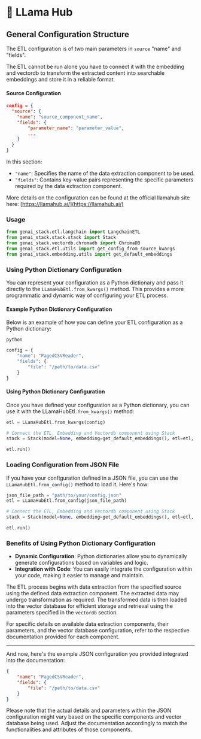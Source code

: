 # 🦙 LLama Hub

## General Configuration Structure

The ETL configuration is of two main parameters in `source`  "name" and "fields".

The ETL cannot be run alone you have to connect it with the embedding and vectordb to transform the extracted content into searchable embeddings and store it in a reliable format.&#x20;

#### Source Configuration

```json
config = {
  "source": {
    "name": "source_component_name",
    "fields": {
        "parameter_name": "parameter_value",
        ...
    }
  } 
}
```

In this section:

* `"name"`: Specifies the name of the data extraction component to be used.
* `"fields"`: Contains key-value pairs representing the specific parameters required by the data extraction component.&#x20;

More details on the configuration can be found at the official llamahub site here: [https://llamahub.ai/](https://llamahub.ai/)

### Usage

```python
from genai_stack.etl.langchain import LangchainETL
from genai_stack.stack.stack import Stack
from genai_stack.vectordb.chromadb import ChromaDB
from genai_stack.etl.utils import get_config_from_source_kwargs
from genai_stack.embedding.utils import get_default_embeddings
```

### Using Python Dictionary Configuration

You can represent your configuration as a Python dictionary and pass it directly to the `LLamaHubEtl.from_kwargs()` method. This provides a more programmatic and dynamic way of configuring your ETL process.

#### Example Python Dictionary Configuration

Below is an example of how you can define your ETL configuration as a Python dictionary:

```
python
```

```python
config = {
    "name": "PagedCSVReader",
    "fields": {
        "file": "/path/to/data.csv"
    }
}
```

#### Using Python Dictionary Configuration

Once you have defined your configuration as a Python dictionary, you can use it with the LLamaHubEtl`.from_kwargs()` method:

```python
etl = LLamaHubEtl.from_kwargs(config)

# Connect the ETL, Embedding and Vectordb component using Stack
stack = Stack(model=None, embedding=get_default_embeddings(), etl=etl, vectordb=ChromaDB.from_kwargs())

etl.run()
```

### Loading Configuration from JSON File

If you have your configuration defined in a JSON file, you can use the `LLamaHubEtl.from_config()` method to load it. Here's how:

```python
json_file_path = "path/to/your/config.json"
etl = LLamaHubEtl.from_config(json_file_path)

# Connect the ETL, Embedding and Vectordb component using Stack
stack = Stack(model=None, embedding=get_default_embeddings(), etl=etl, vectordb=ChromaDB.from_kwargs())

etl.run()
```

### Benefits of Using Python Dictionary Configuration

* **Dynamic Configuration**: Python dictionaries allow you to dynamically generate configurations based on variables and logic.
* **Integration with Code**: You can easily integrate the configuration within your code, making it easier to manage and maintain.

The ETL process begins with data extraction from the specified source using the defined data extraction component. The extracted data may undergo transformation as required. The transformed data is then loaded into the vector database for efficient storage and retrieval using the parameters specified in the `vectordb` section.

For specific details on available data extraction components, their parameters, and the vector database configuration, refer to the respective documentation provided for each component.

***

And now, here's the example JSON configuration you provided integrated into the documentation:

```json
{
    "name": "PagedCSVReader",
    "fields": {
        "file": "/path/to/data.csv"
    }
}
```

Please note that the actual details and parameters within the JSON configuration might vary based on the specific components and vector database being used. Adjust the documentation accordingly to match the functionalities and attributes of those components.
